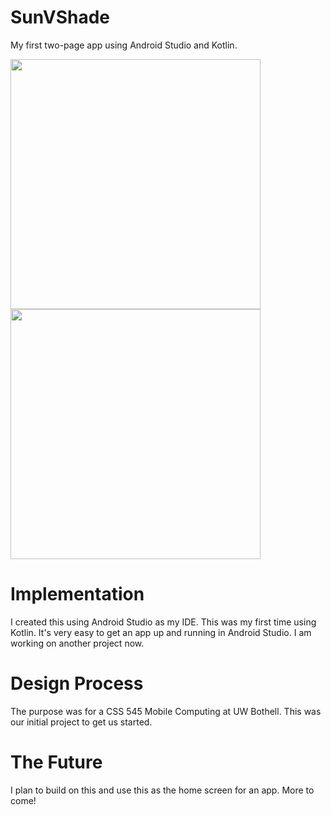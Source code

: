 # SunVShade
My first two-page app using Android Studio and Kotlin.

<img src="2-page-navigation-page1.jpeg" width = "400">
<img src="2-page-navigation-page2.jpeg" width = "400">

# Implementation 
I created this using Android Studio as my IDE. This was my first time using Kotlin.
It's very easy to get an app up and running in Android Studio. I am working on another project now.

# Design Process
The purpose was for a CSS 545 Mobile Computing at UW Bothell. This was our initial project to get us started.

# The Future
I plan to build on this and use this as the home screen for an app. More to come!
